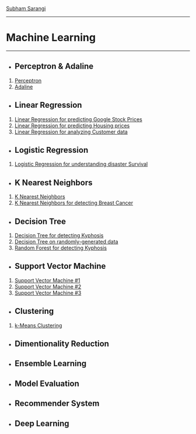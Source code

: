 [Subham Sarangi](https://subhamsarangi.github.io/)
___
# Machine Learning
___
- ## Perceptron & Adaline
1. [Perceptron](https://nbviewer.jupyter.org/github/subhamsarangi/ml/blob/master/0.%20%20Machine%20Learning%20Algorithms/Perceptron.ipynb)
2. [Adaline](https://nbviewer.jupyter.org/github/subhamsarangi/ml/blob/master/0.%20%20Machine%20Learning%20Algorithms/Adaline.ipynb)
- ## Linear Regression
1. [Linear Regression for predicting Google Stock Prices](https://nbviewer.jupyter.org/github/subhamsarangi/ml/blob/master/01.%20Linear%20Regression/1.2%20Linear%20Regression.ipynb)
2. [Linear Regression for predicting Housing prices](https://nbviewer.jupyter.org/github/subhamsarangi/ml/blob/master/01.%20Linear%20Regression/1.1%20Linear%20Regression.ipynb)
3. [Linear Regression for analyzing Customer data](https://nbviewer.jupyter.org/github/subhamsarangi/ml/blob/master/01.%20Linear%20Regression/2.%20Linear%20Regression_Project.ipynb)

- ## Logistic Regression
1. [Logistic Regression for understanding disaster Survival](https://nbviewer.jupyter.org/github/subhamsarangi/ml/blob/master/02.%20Logistic%20Regression/Logistic%20Regression.ipynb)

- ## K Nearest Neighbors
1. [K Nearest Neighbors](https://nbviewer.jupyter.org/github/subhamsarangi/ml/blob/master/03.%20K%20Nearest%20Neighbors/1.1%20K%20Nearest%20Neighbors%20(KNN).ipynb)
2. [K Nearest Neighbors for detecting Breast Cancer](https://nbviewer.jupyter.org/github/subhamsarangi/ml/blob/master/03.%20K%20Nearest%20Neighbors/1.2%20K%20Nearest%20Neighbors%20(KNN).ipynb)

- ## Decision Tree
1. [Decision Tree for detecting Kyphosis](https://nbviewer.jupyter.org/github/subhamsarangi/ml/blob/master/04.%20Decision%20Tree/1.1%20Decision%20Tree.ipynb)
2. [Decision Tree on randomly-generated data](https://nbviewer.jupyter.org/github/subhamsarangi/ml/blob/master/04.%20Decision%20Tree/1.2%20Decision%20Tree.ipynb)
3. [Random Forest for detecting Kyphosis](https://nbviewer.jupyter.org/github/subhamsarangi/ml/blob/master/04.%20Decision%20Tree/2.%20Random%20Forest.ipynb)

- ## Support Vector Machine
1. [Support Vector Machine #1](https://nbviewer.jupyter.org/github/subhamsarangi/ml/blob/master/05.%20Support%20Vector%20Machine/1.1%20Support%20Vector%20Machine.ipynb)
2. [Support Vector Machine #2](https://nbviewer.jupyter.org/github/subhamsarangi/ml/blob/master/05.%20Support%20Vector%20Machine/1.2%20Support%20Vector%20Machine.ipynb)
3. [Support Vector Machine #3](https://nbviewer.jupyter.org/github/subhamsarangi/ml/blob/master/05.%20Support%20Vector%20Machine/1.3%20SVM%20from%20scratch.ipynb)
- ## Clustering
1. [k-Means Clustering](https://nbviewer.jupyter.org/github/subhamsarangi/ml/blob/master/07.%20Clustering/1.%20k%20-Means%20clustering.ipynb)

- ## Dimentionality Reduction

- ## Ensemble Learning

- ## Model Evaluation

- ## Recommender System

- ## Deep Learning
